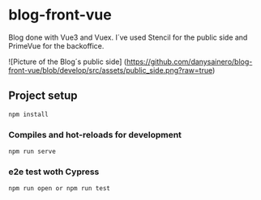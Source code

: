 # blog-front-vue

Blog done with Vue3 and Vuex. I´ve used Stencil for the public side and PrimeVue for the backoffice.

![Picture of the Blog´s public side]
(https://github.com/danysainero/blog-front-vue/blob/develop/src/assets/public_side.png?raw=true)

## Project setup

```
npm install
```

### Compiles and hot-reloads for development

```
npm run serve
```

### e2e test woth Cypress

```
npm run open or npm run test
```
